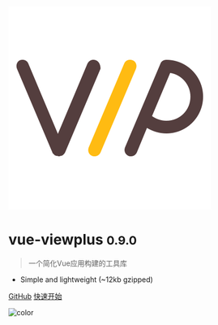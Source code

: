 ![logo](_media/logo.svg)

# vue-viewplus <small>0.9.0</small>

> 一个简化Vue应用构建的工具库

* Simple and lightweight (~12kb gzipped)

[GitHub](https://github.com/Jiiiiiin/vue-viewplus)
[快速开始](quickstart.md)

<!-- 背景色 -->

![color](#f0f0f0)
